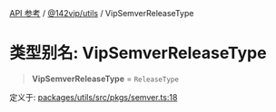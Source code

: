 [API 参考](../../../index.md) / [@142vip/utils](../index.md) / VipSemverReleaseType

# 类型别名: VipSemverReleaseType

> **VipSemverReleaseType** = `ReleaseType`

定义于: [packages/utils/src/pkgs/semver.ts:18](https://github.com/142vip/core-x/blob/1eb80b292cacf818428b26e34edc36554f5c80fb/packages/utils/src/pkgs/semver.ts#L18)

